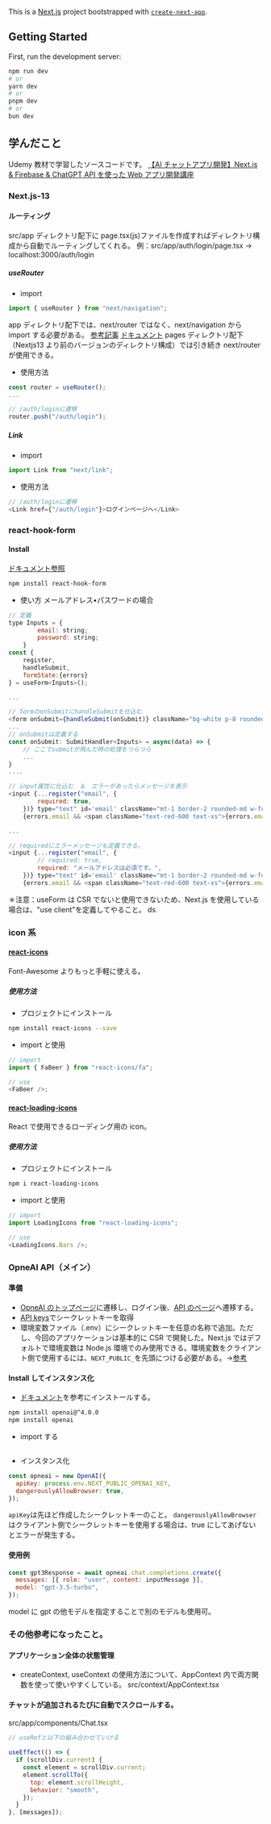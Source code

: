 This is a [Next.js](https://nextjs.org/) project bootstrapped with [`create-next-app`](https://github.com/vercel/next.js/tree/canary/packages/create-next-app).

## Getting Started

First, run the development server:

```bash
npm run dev
# or
yarn dev
# or
pnpm dev
# or
bun dev
```

## 学んだこと

Udemy 教材で学習したソースコードです。
[【AI チャットアプリ開発】Next.js & Firebase & ChatGPT API を使った Web アプリ開発講座](https://www.udemy.com/course/chatgpt-api-chatapplication-webapp/)

### Next.js-13

#### ルーティング

src/app ディレクトリ配下に page.tsx(js)ファイルを作成すればディレクトリ構成から自動でルーティングしてくれる。
例：src/app/auth/login/page.tsx → localhost:3000/auth/login

##### useRouter

- import

```js
import { useRouter } from "next/navigation";
```

app ディレクトリ配下では、next/router ではなく、next/navigation から import する必要がある。
[参考記事](https://zenn.dev/masaya0521/articles/5bb95c5ac593b9)
[ドキュメント](https://nextjs.org/docs/app/building-your-application/upgrading/app-router-migration#step-4-migrating-routing-hooks:~:text=next/router.-,The,directory%20but%20can%20continue%20to%20be%20used%20in%20the%20pages%20directory.,-The%20new%20useRouter)
pages ディレクトリ配下（Nextjs13 より前のバージョンのディレクトリ構成）では引き続き next/router が使用できる。

- 使用方法

```js
const router = useRouter();
...

// /auth/loginに遷移
router.push("/auth/login");
```

##### Link

- import

```js
import Link from "next/link";
```

- 使用方法

```js
// /auth/loginに遷移
<Link href={"/auth/login"}>ログインページへ</Link>
```

### react-hook-form

#### Install

[ドキュメント参照](https://react-hook-form.com/get-started)

```sh
npm install react-hook-form
```

- 使い方
  メールアドレス•パスワードの場合

```js
// 定義
type Inputs = {
		email: string;
		password: string;
	}
const {
	register,
	handleSubmit,
	formState:{errors}
} = useForm<Inputs>();

...

// formのonSubmitにhandleSubmitを仕込む
<form onSubmit={handleSubmit(onSubmit)} className="bg-white p-8 rounded-lg shadow-md w-96">
...
// onSubmitは定義する
const onSubmit: SubmitHandler<Inputs> = async(data) => {
	// ここでsubmitが飛んだ時の処理をつらつら
	...
}
....

// input属性に仕込む　＆　エラーがあったらメッセージを表示
<input {...register("email", {
		required: true,
	})} type="text" id='email' className="mt-1 border-2 rounded-md w-full p-2" />
	{errors.email && <span className="text-red-600 text-xs">{errors.email.message}</span>}

...

// requiredにエラーメッセージも定義できる。
<input {...register("email", {
		// required: true,
		required: "メールアドレスは必須です。",
	})} type="text" id='email' className="mt-1 border-2 rounded-md w-full p-2" />
	{errors.email && <span className="text-red-600 text-xs">{errors.email.message}</span>}
```

＊注意：useForm は CSR でないと使用できないため、Next.js を使用している場合は、"use client"を定義してやること。
ds

### icon 系

#### [react-icons](https://react-icons.github.io/react-icons/)

Font-Awesome よりもっと手軽に使える。

##### 使用方法

- プロジェクトにインストール

```sh
npm install react-icons --save
```

- import と使用

```js
// import
import { FaBeer } from "react-icons/fa";

// use
<FaBeer />;
```

#### [react-loading-icons](https://www.npmjs.com/package/react-loading-icons)

React で使用できるローディング用の icon。

##### 使用方法

- プロジェクトにインストール

```sh
npm i react-loading-icons
```

- import と使用

```js
// import
import LoadingIcons from "react-loading-icons";

// use
<LoadingIcons.Bars />;
```

### OpneAI API（メイン）

#### 準備

- [OpneAI のトップページ](https://openai.com/)に遷移し、ログイン後、[API のページ](https://platform.openai.com/docs/overview)へ遷移する。
- [API keys](https://platform.openai.com/api-keys)でシークレットキーを取得
- 環境変数ファイル（.env）にシークレットキーを任意の名称で追加。ただし、今回のアプリケーションは基本的に CSR で開発した。Next.js ではデフォルトで環境変数は Node.js 環境でのみ使用できる。環境変数をクライアント側で使用するには、`NEXT_PUBLIC_`を先頭につける必要がある。→[参考](https://zenn.dev/hisayuki_mori/articles/environment-variables-for-nextjs)

#### Install してインスタンス化

- [ドキュメント](https://platform.openai.com/docs/api-reference/introduction)を参考にインストールする。

```sh
npm install openai@^4.0.0
npm install openai
```

- import する

```js

```

- インスタンス化

```js
const opneai = new OpenAI({
  apiKey: process.env.NEXT_PUBLIC_OPENAI_KEY,
  dangerouslyAllowBrowser: true,
});
```

`apiKey`は先ほど作成したシークレットキーのこと。
`dangerouslyAllowBrowser`はクライアント側でシークレットキーを使用する場合は、true にしてあげないとエラーが発生する。

#### 使用例

```js
const gpt3Response = await opneai.chat.completions.create({
  messages: [{ role: "user", content: inputMessage }],
  model: "gpt-3.5-turbo",
});
```

model に gpt の他モデルを指定することで別のモデルも使用可。

### その他参考になったこと。

#### アプリケーション全体の状態管理

- createContext, useContext の使用方法について、AppContext 内で両方関数を使って使いやすくしている。
  src/context/AppContext.tsx

#### チャットが追加されるたびに自動でスクロールする。

src/app/components/Chat.tsx

```js
// useRefと以下の組み合わせていける

useEffect(() => {
  if (scrollDiv.current) {
    const element = scrollDiv.current;
    element.scrollTo({
      top: element.scrollHeight,
      behavior: "smooth",
    });
  }
}, [messages]);
```
